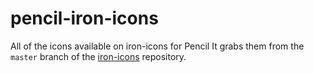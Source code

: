 # pencil-iron-icons

All of the icons available on iron-icons for Pencil
It grabs them from the `master` branch of the [iron-icons](https://github.com/PolymerElements/iron-icons) repository.
